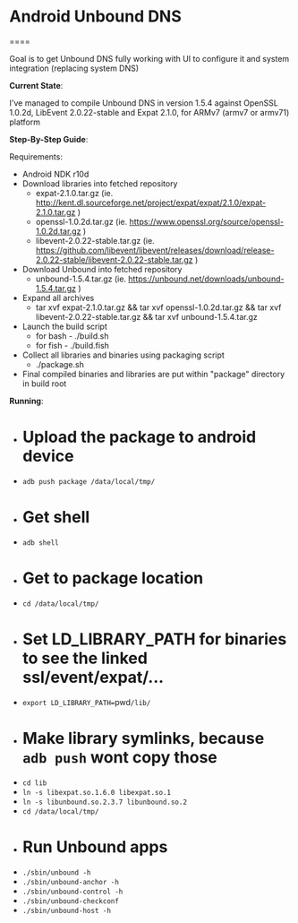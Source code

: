 # Android Unbound DNS
====

Goal is to get Unbound DNS fully working with UI to configure it and system integration (replacing system DNS)


**Current State**:  

I've managed to compile Unbound DNS in version 1.5.4 against OpenSSL 1.0.2d, LibEvent 2.0.22-stable and Expat 2.1.0, for ARMv7 (armv7 or armv71) platform


**Step-By-Step Guide**:  

Requirements:

  - Android NDK r10d
  - Download libraries into fetched repository
    - expat-2.1.0.tar.gz (ie. http://kent.dl.sourceforge.net/project/expat/expat/2.1.0/expat-2.1.0.tar.gz )
    - openssl-1.0.2d.tar.gz (ie. https://www.openssl.org/source/openssl-1.0.2d.tar.gz )
    - libevent-2.0.22-stable.tar.gz (ie. https://github.com/libevent/libevent/releases/download/release-2.0.22-stable/libevent-2.0.22-stable.tar.gz )
  - Download Unbound into fetched repository
    - unbound-1.5.4.tar.gz (ie. https://unbound.net/downloads/unbound-1.5.4.tar.gz )
  - Expand all archives
    - tar xvf expat-2.1.0.tar.gz && tar xvf openssl-1.0.2d.tar.gz && tar xvf libevent-2.0.22-stable.tar.gz && tar xvf unbound-1.5.4.tar.gz
  - Launch the build script
    - for bash - ./build.sh
    - for fish - ./build.fish
  - Collect all libraries and binaries using packaging script
    - ./package.sh
  - Final compiled binaries and libraries are put within "package" directory in build root

**Running**:  

  - # Upload the package to android device
  - `adb push package /data/local/tmp/`
  - # Get shell
  - `adb shell`
  - # Get to package location
  - `cd /data/local/tmp/`
  - # Set LD_LIBRARY_PATH for binaries to see the linked ssl/event/expat/...
  - `export LD_LIBRARY_PATH=`pwd`/lib/`
  - # Make library symlinks, because `adb push` wont copy those
  - `cd lib`
  - `ln -s libexpat.so.1.6.0 libexpat.so.1`
  - `ln -s libunbound.so.2.3.7 libunbound.so.2`
  - `cd /data/local/tmp/`
  - # Run Unbound apps
  - `./sbin/unbound -h`
  - `./sbin/unbound-anchor -h`
  - `./sbin/unbound-control -h`
  - `./sbin/unbound-checkconf`
  - `./sbin/unbound-host -h`
